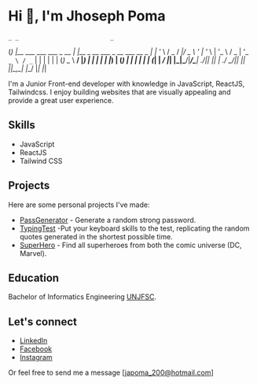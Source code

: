 # Hi 👋, I'm Jhoseph Poma


    _ _                          _
   (_) |__   ___  ___  ___ _ __ | |__    _ __   ___  _ __ ___   __ _
   | | '_ \ / _ \/ __|/ _ \ '_ \| '_ \  | '_ \ / _ \| '_ ` _ \ / _` |
   | | | | | (_) \__ \  __/ |_) | | | | | |_) | (_) | | | | | | (_| |
  _/ |_| |_|\___/|___/\___| .__/|_| |_| | .__/ \___/|_| |_| |_|\__,_|
 |__/                     |_|           |_|

I'm a Junior Front-end developer with knowledge in JavaScript, ReactJS, Tailwindcss. I enjoy building websites that are visually appealing and provide a great user experience.

## Skills

- JavaScript
- ReactJS
- Tailwind CSS

## Projects

Here are some personal projects I've made:

- [PassGenerator](https://rtzboy.github.io/pass_gener_jp/) - Generate a random strong password.
- [TypingTest](https://typingtestjpdev.netlify.app/) -Put your keyboard skills to the test, replicating the random quotes generated in the shortest possible time.
- [SuperHero](https://super-hero-woad.vercel.app/) - Find all superheroes from both the comic universe (DC, Marvel).

## Education

Bachelor of Informatics Engineering [UNJFSC](https://unjfsc.edu.pe/).

## Let's connect

- [LinkedIn](https://www.linkedin.com/in/jhoseph-poma-aldave-9b01a01a9/)
- [Facebook](https://www.facebook.com/joseph.22.12/)
- [Instagram](https://www.instagram.com/jhoseph2212/)

Or feel free to send me a message [japoma_200@hotmail.com] 
